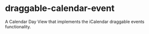 # draggable-calendar-event
A Calendar Day View that implements the iCalendar draggable events functionality.
